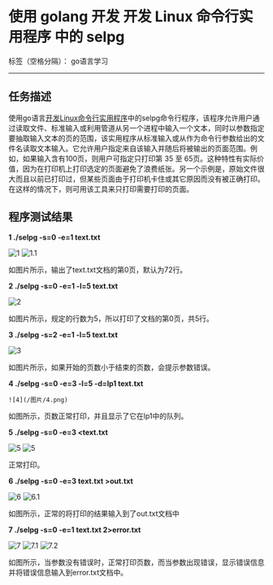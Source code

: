 ﻿# 使用 golang 开发 开发 Linux 命令行实用程序 中的 selpg

标签（空格分隔）： go语言学习

---

## 任务描述
使用go语言[开发Linux命令行实用程序][1]中的selpg命令行程序，该程序允许用户通过读取文件、标准输入或利用管道从另一个进程中输入一个文本，同时以参数指定要抽取输入文本的页的范围，该实用程序从标准输入或从作为命令行参数给出的文件名读取文本输入。它允许用户指定来自该输入并随后将被输出的页面范围。例如，如果输入含有100页，则用户可指定只打印第 35 至 65页。这种特性有实际价值，因为在打印机上打印选定的页面避免了浪费纸张。另一个示例是，原始文件很大而且以前已打印过，但某些页面由于打印机卡住或其它原因而没有被正确打印。在这样的情况下，则可用该工具来只打印需要打印的页面。

## 程序测试结果
**1  ./selpg -s=0 -e=1 text.txt**

![1](/图片/1.png)
![1.1](/图片/1.1.png)

 如图片所示，输出了text.txt文档的第0页，默认为72行。
 
 **2  ./selpg -s=0 -e=1 -l=5 text.txt**
 
 ![2](/图片/2.png)
 
如图片所示，规定的行数为5，所以打印了文档的第0页，共5行。

 **3  ./selpg -s=2 -e=1 -l=5 text.txt**
 
  ![3](/图片/3.png)
  
  如图片所示，如果开始的页数小于结束的页数，会提示参数错误。
  
  **4  ./selpg -s=0 -e=3 -l=5 -d=lp1 text.txt**
  
    ![4](/图片/4.png)
    
如图所示，页数正常打印，并且显示了它在lp1中的队列。

  **5  ./selpg -s=0 -e=3 <text.txt**
  
   ![5](/图片/5.png)
   ![5](/图片/5.1.png)
   
   正常打印。
   
  **6  ./selpg -s=0 -e=3 text.txt >out.txt**
  
  ![6](/图片/6.png)
  ![6.1](/图片/6.1.png)
  
  如图所示，正常的将打印的结果输入到了out.txt文档中
  
  **7  ./selpg -s=0 -e=1 text.txt 2>error.txt**
  
   ![7](/图片/7.png)
   ![7.1](/图片/7.1.png)
   ![7.2](/图片/7.2.png)
   
   如图所示，当参数没有错误时，正常打印页数，而当参数出现错误，显示错误信息并将错误信息输入到error.txt文档中。

  [1]: https://www.ibm.com/developerworks/cn/linux/shell/clutil/index.html